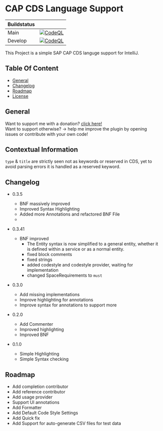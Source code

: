 # CAP CDS Language Support
| Buildstatus |                                                                                                                                                                                                  |
|-------------|--------------------------------------------------------------------------------------------------------------------------------------------------------------------------------------------------|
| Main        | [![CodeQL](https://github.com/TheYaINN/CDS-Plugin/actions/workflows/codeql-analysis.yml/badge.svg?branch=master)](https://github.com/TheYaINN/CDS-Plugin/actions/workflows/codeql-analysis.yml)  |
| Develop     | [![CodeQL](https://github.com/TheYaINN/CDS-Plugin/actions/workflows/codeql-analysis.yml/badge.svg?branch=develop)](https://github.com/TheYaINN/CDS-Plugin/actions/workflows/codeql-analysis.yml) |

This Project is a simple SAP CAP CDS languge support for IntelliJ.

## Table Of Content
* [General](#general)
* [Changelog](#changelog)
* [Roadmap](#roadmap)
* [License](./LICENSE)

## General

Want to support me with a donation? <a href="https://www.paypal.com/donate/?hosted_button_id=ZF95ZSZUWBCR8">click
here!</a> <br>
Want to support otherwise? -> help me improve the plugin by opening issues or contribute with your own code!

## Contextual Information

`type` & `title` are strictly seen not as keywords or reserved in CDS, yet to avoid parsing errors it is handled as a
reserved keyword.

## Changelog
* 0.3.5
  * BNF massively improved
  * Improved Syntax Highlighting
  * Added more Annotations and refactored BNF File
  *

* 0.3.41
  * BNF improved
    * The Entity syntax is now simplified to a general entity, whether it is defined within a service or as a normal
      entity.
    * fixed block comments
    * fixed strings
    * added codestyle and codestyle provider, waiting for implementation
    * changed SpaceRequirements to `must`

* 0.3.0
  * Add missing implementations
  * Improve highlighting for annotations
  * Improve syntax for annotations to support more</li>

* 0.2.0
  * Add Commenter
  * Improved highlighting
  * Improved BNF

* 0.1.0
  * Simple Highlighting
  * Simple Syntax checking

## Roadmap
* Add completion contributor
* Add reference contributor
* Add usage provider
* Support UI annotations
* Add Formatter
* Add Default Code Style Settings
* Add Quick fix
* Add Support for auto-generate CSV files for test data